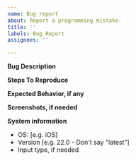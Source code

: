 ```yaml
---
name: Bug report
about: Report a programming mistake.
title: ''
labels: Bug Report
assignees: ''

---
```


**Bug Description**

**Steps To Reproduce**

**Expected Behavior, if any**

**Screenshots, if needed**

**System information**
 - OS: [e.g. iOS]
 - Version [e.g. 22.0 - Don't say "latest"]
- Input type, if needed
